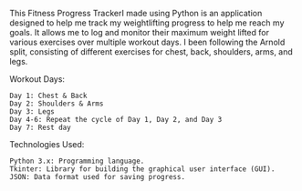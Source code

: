 This Fitness Progress TrackerI made using Python is an application designed to help me track my weightlifting progress to help me reach my goals. It allows me to log and monitor their maximum weight lifted for various exercises over multiple workout days. I been following the Arnold split, consisting of different exercises for chest, back, shoulders, arms, and legs.

Workout Days:

    Day 1: Chest & Back
    Day 2: Shoulders & Arms
    Day 3: Legs
    Day 4-6: Repeat the cycle of Day 1, Day 2, and Day 3
    Day 7: Rest day

Technologies Used:

    Python 3.x: Programming language.
    Tkinter: Library for building the graphical user interface (GUI).
    JSON: Data format used for saving progress.
